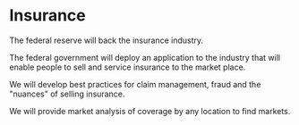 # Insurance

The federal reserve will back the insurance industry.

The federal government will deploy an application to the industry that will enable people to sell and service insurance to the market place.

We will develop best practices for claim management, fraud and the "nuances" of selling insurance.

We will provide market analysis of coverage by any location to find markets.
